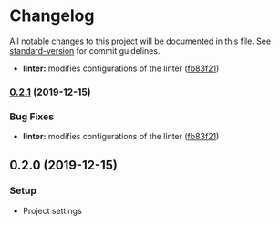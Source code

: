 # Changelog

All notable changes to this project will be documented in this file. See [standard-version](https://github.com/conventional-changelog/standard-version) for commit guidelines.

* **linter:** modifies configurations of the linter ([fb83f21](https://github.com/juandav/spotify-perfiltic/commit/fb83f21bda1d1974e34c2912b564704337edbf37))

### [0.2.1](https://github.com/juandav/spotify-perfiltic/compare/v0.2.0...v0.2.1) (2019-12-15)


### Bug Fixes

* **linter:** modifies configurations of the linter ([fb83f21](https://github.com/juandav/spotify-perfiltic/commit/fb83f21bda1d1974e34c2912b564704337edbf37))

## 0.2.0 (2019-12-15)

### Setup

- Project settings
